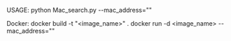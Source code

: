 USAGE:
    python Mac_search.py --mac_address="<mac address>"

Docker:
    docker build -t "<image_name>" .
    docker run -d <image_name> --mac_address="<mac address>"


